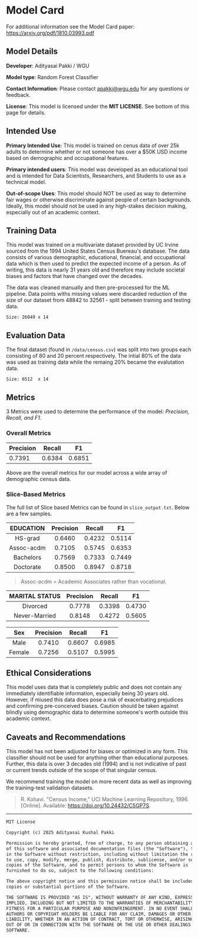 # Model Card

For additional information see the Model Card paper: https://arxiv.org/pdf/1810.03993.pdf

## Model Details

**Developer**: Adityasai Pakki / WGU

**Model type**: Random Forest Classifier

**Contact Information**: Please contact [apakki@wgu.edu](mailto://apakki@wgu.edu) for any questions or feedback.

**License**: This model is licensed under the **MIT LICENSE**. See bottom of this page for details.

## Intended Use

**Primary Intended Use**: This model is trained on cenus data of over 25k adults to determine whether or not someone has over a $50K USD income based on demographic and occupational features.

**Primary intended users**: This model was developed as an educational tool and is intended for Data Scientists, Researchers, and Students to use as a technical model.

**Out-of-scope Uses**: This model should NOT be used as way to determine fair wages or otherwise discriminate against people of certain backgrounds. Ideally, this model should not be used in any high-stakes decision making, especially out of an academic context.

## Training Data

This model was trained on a multivariate dataset provided by UC Irvine sourced from the 1994 United States Census Buereau's database. The data consists of various demographic, educational, financial, and occupational data which is then used to predict the expected income of a person. As of writing, this data is nearly 31 years old and therefore may include societal biases and factors that have changed over the decades.

The data was cleaned manually and then pre-processed for the ML pipeline. Data points withs missing values were discarded reduction of the size of our dataset from 48842 to 32561 - split between training and testing data.

`Size: 26049 x 14`

## Evaluation Data

The final dataset (found in `/data/census.csv`) was split into two groups each consisting of 80 and 20 percent respectively. The intial 80% of the data was used as training data while the remaing 20% became the evalutation data.

`Size: 6512  x 14`

## Metrics

3 Metrics were used to determine the performance of the model: _Precision, Recall, and F1._

### **Overall Metrics**

| Precision | Recall | F1     |
| --------- | ------ | ------ |
| 0.7391    | 0.6384 | 0.6851 |

Above are the overall metrics for our model across a wide array of demographic census data.

### **Slice-Based Metrics**

The full list of Slice based Metrics can be found in `slice_output.txt`. Below are a few samples.

| **EDUCATION** | Precision | Recall |   F1   |
| :-----------: | :-------: | :----: | :----: |
|    HS-grad    |  0.6460   | 0.4232 | 0.5114 |
|  Assoc-acdm   |  0.7105   | 0.5745 | 0.6353 |
|   Bachelors   |  0.7569   | 0.7333 | 0.7449 |
|   Doctorate   |  0.8500   | 0.8947 | 0.8718 |

> Assoc-acdm = Academic Associates rather than vocational.

| **MARITAL STATUS** | Precision | Recall |   F1   |
| :----------------: | :-------: | :----: | :----: |
|      Divorced      |  0.7778   | 0.3398 | 0.4730 |
|   Never-Married    |  0.8148   | 0.4272 | 0.5605 |

| **Sex** | Precision | Recall |   F1   |
| :-----: | :-------: | :----: | :----: |
|  Male   |  0.7410   | 0.6607 | 0.6985 |
| Female  |  0.7256   | 0.5107 | 0.5995 |

## Ethical Considerations

This model uses data that is completely public and does not contain any immediately identifiable information, especially being 30 years old. However, if miused this data does pose a risk of exacerbating prejudices and confirming pre-conceived biases. Caution should be taken against blindly using demographic data to determine someone's worth outside this academic context.

## Caveats and Recommendations

This model has not been adjusted for biases or optimized in any form. This classifier should not be used for anything other than educational purposes. Further, this data is over 3 decades old (1994) and is not indicative of past or current trends outside of the scope of that singular census.

We recommend training the model on more recent data as well as improving the training-test validation datasets.

> R. Kohavi. "Census Income," UCI Machine Learning Repository, 1996. [Online]. Available: https://doi.org/10.24432/C5GP7S.

<hr/>

```md
MIT License

Copyright (c) 2025 Adityasai Kushal Pakki

Permission is hereby granted, free of charge, to any person obtaining a copy
of this software and associated documentation files (the "Software"), to deal
in the Software without restriction, including without limitation the rights
to use, copy, modify, merge, publish, distribute, sublicense, and/or sell
copies of the Software, and to permit persons to whom the Software is
furnished to do so, subject to the following conditions:

The above copyright notice and this permission notice shall be included in all
copies or substantial portions of the Software.

THE SOFTWARE IS PROVIDED "AS IS", WITHOUT WARRANTY OF ANY KIND, EXPRESS OR
IMPLIED, INCLUDING BUT NOT LIMITED TO THE WARRANTIES OF MERCHANTABILITY,
FITNESS FOR A PARTICULAR PURPOSE AND NONINFRINGEMENT. IN NO EVENT SHALL THE
AUTHORS OR COPYRIGHT HOLDERS BE LIABLE FOR ANY CLAIM, DAMAGES OR OTHER
LIABILITY, WHETHER IN AN ACTION OF CONTRACT, TORT OR OTHERWISE, ARISING FROM,
OUT OF OR IN CONNECTION WITH THE SOFTWARE OR THE USE OR OTHER DEALINGS IN THE
SOFTWARE.
```
